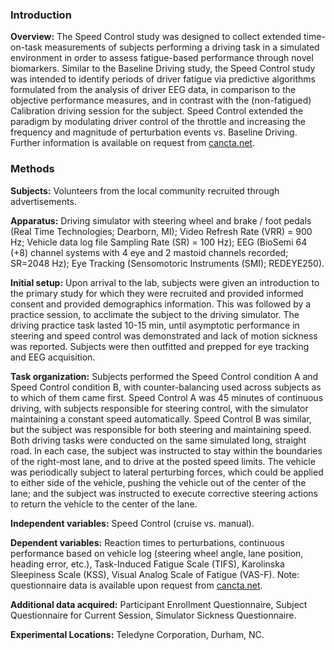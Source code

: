### Introduction

**Overview:** The Speed Control study was designed to collect extended time-on-task measurements of subjects performing a driving task in a simulated environment in order to assess fatigue-based performance through novel biomarkers. Similar to the Baseline Driving study, the Speed Control study was intended to identify periods of driver fatigue via predictive algorithms formulated from the analysis of driver EEG data, in comparison to the objective performance measures, and in contrast with the (non-fatigued) Calibration driving session for the subject. Speed Control extended the paradigm by modulating driver control of the throttle and increasing the frequency and magnitude of perturbation events vs. Baseline Driving. Further information is available on request from [cancta.net](https://cancta.net).

### Methods   

**Subjects:** Volunteers from the local community recruited through advertisements.  
 
**Apparatus:**  Driving simulator with steering wheel and brake / foot pedals (Real Time Technologies; Dearborn, MI); Video Refresh Rate (VRR) = 900 Hz; Vehicle data log file Sampling Rate (SR) = 100 Hz); EEG (BioSemi 64 (+8) channel systems with 4 eye and 2 mastoid channels recorded; SR=2048 Hz); Eye Tracking (Sensomotoric Instruments (SMI); REDEYE250).     

**Initial setup:** Upon arrival to the lab, subjects were given an introduction to the primary study for which they were recruited and provided informed consent and provided demographics information. This was followed by a practice session, to acclimate the subject to the driving simulator. The driving practice task lasted 10-15 min, until asymptotic performance in steering and speed control was demonstrated and lack of motion sickness was reported. Subjects were then outfitted and prepped for eye tracking and EEG acquisition. 

**Task organization:** Subjects performed the Speed Control condition A and Speed Control condition B, with counter-balancing used across subjects as to which of them came first. Speed Control A was 45 minutes of continuous driving, with subjects responsible for steering control, with the simulator maintaining a constant speed automatically. Speed Control B was similar, but the subject was responsible for both steering and maintaining speed. Both driving tasks were conducted on the same simulated long, straight road. In each case, the subject was instructed to stay within the boundaries of the right-most lane, and to drive at the posted speed limits. The vehicle was periodically subject to lateral perturbing forces, which could be applied to either side of the vehicle, pushing the vehicle out of the center of the lane; and the subject was instructed to execute corrective steering actions to return the vehicle to the center of the lane. 

**Independent variables:** Speed Control (cruise vs. manual).

**Dependent variables:** Reaction times to perturbations, continuous performance based on vehicle log (steering wheel angle, lane position, heading error, etc.), Task-Induced Fatigue Scale (TIFS), Karolinska Sleepiness Scale (KSS), Visual Analog Scale of Fatigue (VAS-F).  Note: questionnaire data is available upon request from [cancta.net](https://cancta.net).

**Additional data acquired:** Participant Enrollment Questionnaire, Subject Questionnaire for Current Session, Simulator Sickness Questionnaire.  

**Experimental Locations:**  Teledyne Corporation, Durham, NC.

